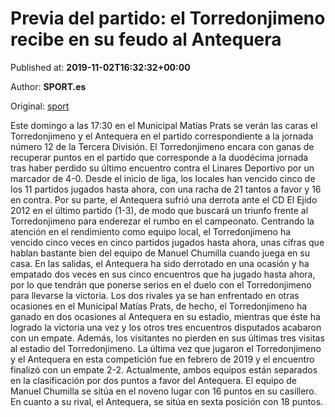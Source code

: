 
# Previa del partido: el Torredonjimeno recibe en su feudo al Antequera

Published at: **2019-11-02T16:32:32+00:00**

Author: **SPORT.es**

Original: [sport](https://www.sport.es/es/noticias/tercera-division/previa-del-partido-el-torredonjimeno-recibe-en-su-feudo-al-antequera-7711739)

Este domingo a las 17:30 en el Municipal Matías Prats se verán las caras el Torredonjimeno y el Antequera en el partido correspondiente a la jornada número 12 de la Tercera División.
El Torredonjimeno encara con ganas de recuperar puntos en el partido que corresponde a la duodécima jornada tras haber perdido su último encuentro contra el Linares Deportivo por un marcador de 4-0. Desde el inicio de liga, los locales han vencido cinco de los 11 partidos jugados hasta ahora, con una racha de 21 tantos a favor y 16 en contra.
Por su parte, el Antequera sufrió una derrota ante el CD El Ejido 2012 en el último partido (1-3), de modo que buscará un triunfo frente al Torredonjimeno para enderezar el rumbo en el campeonato.
Centrando la atención en el rendimiento como equipo local, el Torredonjimeno ha vencido cinco veces en cinco partidos jugados hasta ahora, unas cifras que hablan bastante bien del equipo de Manuel Chumilla cuando juega en su casa. En las salidas, el Antequera ha sido derrotado en una ocasión y ha empatado dos veces en sus cinco encuentros que ha jugado hasta ahora, por lo que tendrán que ponerse serios en el duelo con el Torredonjimeno para llevarse la victoria.
Los dos rivales ya se han enfrentado en otras ocasiones en el Municipal Matías Prats, de hecho, el Torredonjimeno ha ganado en dos ocasiones al Antequera en su estadio, mientras que éste ha logrado la victoria una vez y los otros tres encuentros disputados acabaron con un empate. Además, los visitantes no pierden en sus últimas tres visitas al estadio del Torredonjimeno. La última vez que jugaron el Torredonjimeno y el Antequera en esta competición fue en febrero de 2019 y el encuentro finalizó con un empate 2-2.
Actualmente, ambos equipos están separados en la clasificación por dos puntos a favor del Antequera. El equipo de Manuel Chumilla se sitúa en el noveno lugar con 16 puntos en su casillero. En cuanto a su rival, el Antequera, se sitúa en sexta posición con 18 puntos.

